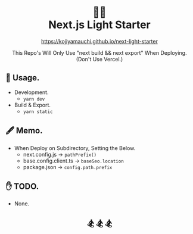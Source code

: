 <h1 align="center">
  🏄‍♂️<br>
  Next.js Light Starter
</h1>

<p align="center"><a href="https://kojiyamauchi.github.io/next-light-starter/">https://kojiyamauchi.github.io/next-light-starter</a></p>
<p align="center">This Repo's Will Only Use "next build && next export" When Deploying.<br>(Don't Use Vercel.)</p>

## 🌴 Usage.

- Development.
  - `yarn dev`
- Build & Export.
  - `yarn static`

## 🖋 Memo.

- When Deploy on Subdirectory, Setting the Below.
  - next.config.js -> `pathPrefix()`
  - base.config.client.ts -> `baseSeo.location`
  - package.json -> `config.path.prefix`

## ✋ TODO.

- None.

<h2 align="center">🏂 🏂 🏂</h2>

